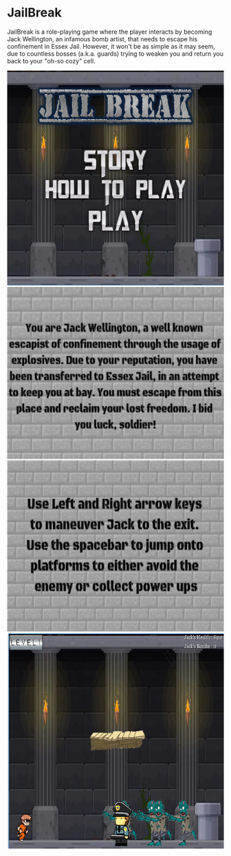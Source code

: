 <h1> JailBreak </h1>
<p> JailBreak is a role-playing game where the player interacts by becoming Jack Wellington, an infamous bomb artist, that needs to escape his confinement in Essex Jail. However, it won't be as simple as it may seem, due to countless bosses (a.k.a. guards) trying to weaken you and return you back to your "oh-so cozy" cell.</p>

<img style="-webkit-user-select: none;" src="https://raw.githubusercontent.com/m1awu/Game-JailBreak/master/JailBreak/jb%20screen.PNG" height = "500">

<img style="-webkit-user-select: none;" src="https://raw.githubusercontent.com/m1awu/Game-JailBreak/master/JailBreak/sImage.png" height = "400">

<img style="-webkit-user-select: none;" src="https://raw.githubusercontent.com/m1awu/Game-JailBreak/master/JailBreak/ins1.png" height = "400">

<img style="-webkit-user-select: none;" src="https://raw.githubusercontent.com/m1awu/Game-JailBreak/master/JailBreak/Capture(Level%201).PNG" height = "500">
